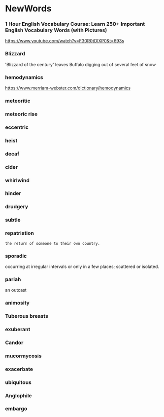 # NewWords

<h3>1 Hour English Vocabulary Course: Learn 250+ Important English Vocabulary Words (with Pictures)</h3>

https://www.youtube.com/watch?v=F30R0tDIXP0&t=693s

<h3> Blizzard </h3>
'Blizzard of the century' leaves Buffalo digging out of several feet of snow

<h3> hemodynamics </h3>

https://www.merriam-webster.com/dictionary/hemodynamics

<h3> meteoritic </h3>

<h3> meteoric rise </h3>

<h3> eccentric </h3>

<h3> heist </h3>

<h3> decaf </h3>

<h3> cider </h3>

<h3> whirlwind </h3>

<h3> hinder </h3>

<h3> drudgery </h3>

<h3> subtle </h3>

<h3> repatriation</h3>

    the return of someone to their own country.

<h3> sporadic</h3>
    occurring at irregular intervals or only in a few places; scattered or isolated.
    
<h3> pariah</h3>
    an outcast
    
<h3> animosity </h3>

<h3> Tuberous breasts </h3>

<h3> exuberant </h3>

<h3> Candor </h3>


<h3> mucormycosis </h3>


<h3> exacerbate </h3>


<h3> ubiquitous </h3>

<h3> Anglophile </h3>

<h3> embargo </h3>

